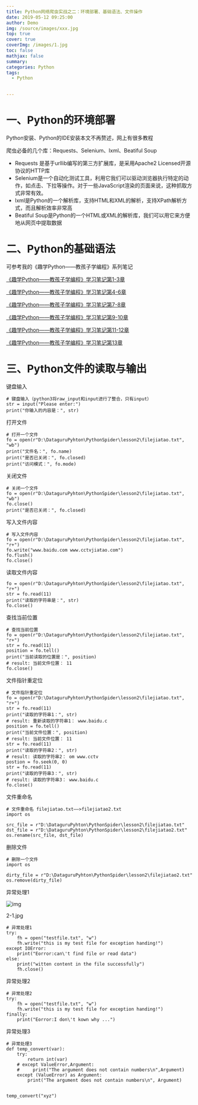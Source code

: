 ```yaml
---
title: Python网络爬虫实战之二：环境部署、基础语法、文件操作
date: 2019-05-12 09:25:00
author: Demo
img: /source/images/xxx.jpg
top: true
cover: true
coverImg: /images/1.jpg
toc: false
mathjax: false
summary: 
categories: Python
tags:
  - Python
  

---
```






# 一、Python的环境部署

Python安装、Python的IDE安装本文不再赘述，网上有很多教程

爬虫必备的几个库：Requests、Selenium、lxml、Beatiful Soup

- Requests 是基于urllib编写的第三方扩展库，是采用Apache2 Licensed开源协议的HTTP库
- Selenium是一个自动化测试工具，利用它我们可以驱动浏览器执行特定的动作，如点击、下拉等操作。对于一些JavaScript渲染的页面来说，这种抓取方式非常有效。
- lxml是Python的一个解析库，支持HTML和XML的解析，支持XPath解析方式，而且解析效率非常高
- Beatiful Soup是Python的一个HTML或XML的解析库，我们可以用它来方便地从网页中提取数据

# 二、Python的基础语法

可参考我的《趣学Python——教孩子学编程》系列笔记

[《趣学Python——教孩子学编程》学习笔记第1-3章](https://www.jianshu.com/p/69b5c9ee926e)

[《趣学Python——教孩子学编程》学习笔记第4-6章](https://www.jianshu.com/p/00850c80f78f)

[《趣学Python——教孩子学编程》学习笔记第7-8章](https://www.jianshu.com/p/90d50cc592ed)

[《趣学Python——教孩子学编程》学习笔记第9-10章](https://www.jianshu.com/p/885cb1fa9827)

[《趣学Python——教孩子学编程》学习笔记第11-12章](https://www.jianshu.com/p/48715dcb524a)

[《趣学Python——教孩子学编程》学习笔记第13章](https://www.jianshu.com/p/c9850ca89b60)

# 三、Python文件的读取与输出

键盘输入

```
# 键盘输入（python3将raw_input和input进行了整合，只有input）
str = input("Please enter:")
print("你输入的内容是：", str)
```

打开文件

```
# 打开一个文件
fo = open(r"D:\DataguruPyhton\PythonSpider\lesson2\filejiatao.txt", "wb")
print("文件名：", fo.name)
print("是否已关闭：", fo.closed)
print("访问模式：", fo.mode)
```

关闭文件

```
# 关闭一个文件
fo = open(r"D:\DataguruPyhton\PythonSpider\lesson2\filejiatao.txt", "wb")
fo.close()
print("是否已关闭：", fo.closed)
```

写入文件内容

```
# 写入文件内容
fo = open(r"D:\DataguruPyhton\PythonSpider\lesson2\filejiatao.txt", "r+")
fo.write("www.baidu.com www.cctvjiatao.com")
fo.flush()
fo.close()
```

读取文件内容

```
fo = open(r"D:\DataguruPyhton\PythonSpider\lesson2\filejiatao.txt", "r+")
str = fo.read(11)
print("读取的字符串是：", str)
fo.close()
```

查找当前位置

```
# 查找当前位置
fo = open(r"D:\DataguruPyhton\PythonSpider\lesson2\filejiatao.txt", "r+")
str = fo.read(11)
position = fo.tell()
print("当前读取的位置是：", position)
# result: 当前文件位置： 11
fo.close()
```

文件指针重定位

```
# 文件指针重定位
fo = open(r"D:\DataguruPyhton\PythonSpider\lesson2\filejiatao.txt", "r+")
str = fo.read(11)
print("读取的字符串1：", str)
# result: 重新读取的字符串1： www.baidu.c
position = fo.tell()
print("当前文件位置：", position)
# result: 当前文件位置： 11
str = fo.read(11)
print("读取的字符串2：", str)
# result: 读取的字符串2： om www.cctv
postion = fo.seek(0, 0)
str = fo.read(11)
print("读取的字符串3：", str)
# result: 读取的字符串3： www.baidu.c
fo.close()
```

文件重命名

```
# 文件重命名 filejiatao.txt——>filejiatao2.txt
import os

src_file = r"D:\DataguruPyhton\PythonSpider\lesson2\filejiatao.txt"
dst_file = r"D:\DataguruPyhton\PythonSpider\lesson2\filejiatao2.txt"
os.rename(src_file, dst_file)
```

删除文件

```
# 删除一个文件
import os

dirty_file = r"D:\DataguruPyhton\PythonSpider\lesson2\filejiatao2.txt"
os.remove(dirty_file)
```





 异常处理1



![img](https:////upload-images.jianshu.io/upload_images/2255795-71be88200641b051.jpg?imageMogr2/auto-orient/strip%7CimageView2/2/w/627)

2-1.jpg

```
# 异常处理1
try:
    fh = open("testfile.txt", "w")
    fh.write("this is my test file for exception handing!")
except IOError:
    print("Eorror:can\'t find file or read data")
else:
    print("witten content in the file successfully")
    fh.close()
```

异常处理2

```
# 异常处理2
try:
    fh = open("testfile.txt", "w")
    fh.write("this is my test file for exception handing!")
finally:
    print("Eorror:I don\'t kown why ...")
```

异常处理3

```
# 异常处理3
def temp_convert(var):
    try:
        return int(var)
    # except ValueError,Argument:
    #     print("The argument does not contain numbers\n",Argument)
    except (ValueError) as Argument:
        print("The argument does not contain numbers\n", Argument)


temp_convert("xyz")
```

